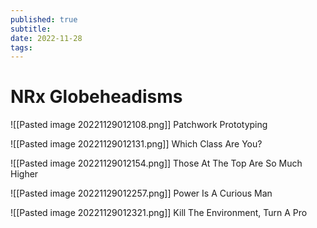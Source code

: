 ```yaml
---
published: true
subtitle: 
date: 2022-11-28
tags: 
---
```


# NRx Globeheadisms

![[Pasted image 20221129012108.png]]
Patchwork Prototyping

![[Pasted image 20221129012131.png]]
Which Class Are You?

![[Pasted image 20221129012154.png]]
Those At The Top Are So Much Higher

![[Pasted image 20221129012257.png]]
Power Is A Curious Man

![[Pasted image 20221129012321.png]]
Kill The Environment, Turn A Pro